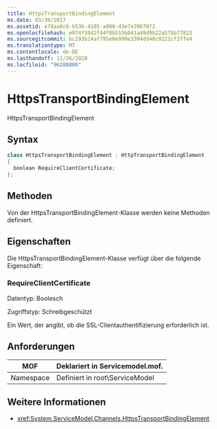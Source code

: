 ```yaml
---
title: HttpsTransportBindingElement
ms.date: 03/30/2017
ms.assetid: e78aa8c6-b53b-4105-a900-d3e7a39670f2
ms.openlocfilehash: e974f3942f44f8b515b041a49d9b22a57bb77823
ms.sourcegitcommit: bc293b14af795e0e999e3304dd40c0222cf2ffe4
ms.translationtype: MT
ms.contentlocale: de-DE
ms.lasthandoff: 11/26/2020
ms.locfileid: "96288800"
---
```

# <a name="httpstransportbindingelement"></a>HttpsTransportBindingElement

HttpsTransportBindingElement  
  
## <a name="syntax"></a>Syntax  
  
```csharp  
class HttpsTransportBindingElement : HttpTransportBindingElement  
{  
  boolean RequireClientCertificate;  
};  
```  
  
## <a name="methods"></a>Methoden  

 Von der HttpsTransportBindingElement-Klasse werden keine Methoden definiert.  
  
## <a name="properties"></a>Eigenschaften  

 Die HttpsTransportBindingElement-Klasse verfügt über die folgende Eigenschaft:  
  
### <a name="requireclientcertificate"></a>RequireClientCertificate  

 Datentyp: Boolesch  
  
 Zugriffstyp: Schreibgeschützt  
  
 Ein Wert, der angibt, ob die SSL-Clientauthentifizierung erforderlich ist.  
  
## <a name="requirements"></a>Anforderungen  
  
|MOF|Deklariert in Servicemodel.mof.|  
|---------|-----------------------------------|  
|Namespace|Definiert in root\ServiceModel|  
  
## <a name="see-also"></a>Weitere Informationen

- <xref:System.ServiceModel.Channels.HttpsTransportBindingElement>
